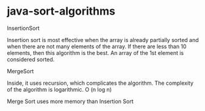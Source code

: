 # java-sort-algorithms

InsertionSort

Insertion sort is most effective when the array is already partially 
sorted and when there are not many elements of the array. 
If there are less than 10 elements, then this algorithm is the best. 
An array of the 1st element is considered sorted.

MergeSort

Inside, it uses recursion, which complicates the algorithm.
The complexity of the algorithm is logarithmic. O (n log n)

Merge Sort uses more memory than Insertion Sort